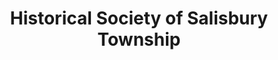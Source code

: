 ---
layout: repo
title: "Historical Society of Salisbury Township"
id: 14009
permalink: repos/14009/
---